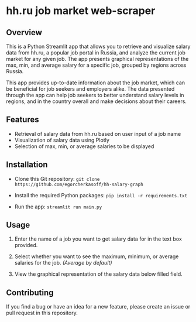 # hh.ru job market web-scraper

## Overview

This is a Python Streamlit app that allows you to retrieve and visualize salary data from hh.ru, a popular job portal in Russia, and analyze the current job market for any given job. The app presents graphical representations of the max, min, and average salary for a specific job, grouped by regions across Russia.

This app provides up-to-date information about the job market, which can be beneficial for job seekers and employers alike. The data presented through the app can help job seekers to better understand salary levels in regions, and in the country overall and make decisions about their careers.

## Features

-   Retrieval of salary data from hh.ru based on user input of a job name
-   Visualization of salary data using Plotly
-   Selection of max, min, or average salaries to be displayed

## Installation

-   Clone this Git repository: `git clone https://github.com/egorcherkasoff/hh-salary-graph`

-   Install the required Python packages: `pip install -r requirements.txt`

-   Run the app: `streamlit run main.py`

## Usage

1.  Enter the name of a job you want to get salary data for in the text box provided.

2.  Select whether you want to see the maximum, minimum, or average salaries for the job. _(Average by default)_

3.  View the graphical representation of the salary data below filled field.

## Contributing

If you find a bug or have an idea for a new feature, please create an issue or pull request in this repository.
